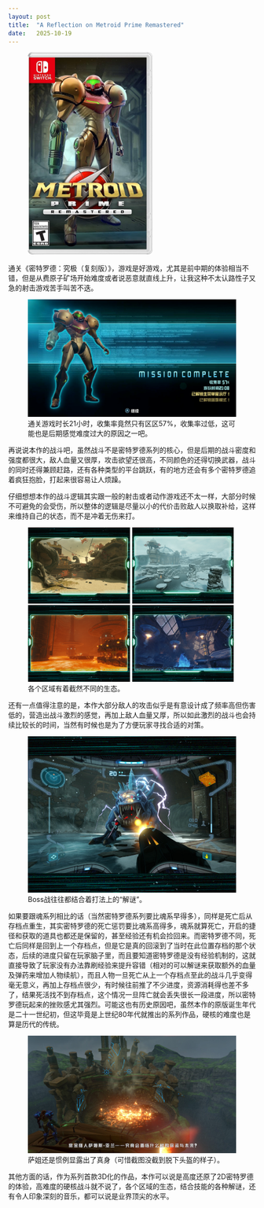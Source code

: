 ```yaml
---
layout: post
title:  "A Reflection on Metroid Prime Remastered"
date:   2025-10-19
---
```

<figure><img src="/assets/img/20251019-metroid-prime-remastered_1.jpg" width="60%" /></figure>

通关《密特罗德：究极（复刻版）》，游戏是好游戏，尤其是前中期的体验相当不错，但是从费原子矿场开始难度或者说恶意就直线上升，让我这种不太认路性子又急的射击游戏苦手叫苦不迭。

<figure>
<img src="/assets/img/20251019-metroid-prime-remastered_2.jpg" />
<figcaption>通关游戏时长21小时，收集率竟然只有区区57%，收集率过低，这可能也是后期感觉难度过大的原因之一吧。</figcaption>
</figure>

再说说本作的战斗吧，虽然战斗不是密特罗德系列的核心，但是后期的战斗密度和强度都很大，敌人血量又很厚，攻击欲望还很高，不同颜色的还得切换武器，战斗的同时还得兼顾赶路，还有各种类型的平台跳跃，有的地方还会有多个密特罗德追着疯狂抱脸，打起来很容易让人烦躁。

仔细想想本作的战斗逻辑其实跟一般的射击或者动作游戏还不太一样，大部分时候不可避免的会受伤，所以整体的逻辑是尽量以小的代价击败敌人以换取补给，这样来维持自己的状态，而不是冲着无伤来打。

<figure>
<img src="/assets/img/20251019-metroid-prime-remastered_3.png" width="49%" />
<img src="/assets/img/20251019-metroid-prime-remastered_4.png" width="49%" />
<img src="/assets/img/20251019-metroid-prime-remastered_5.png" width="49%" />
<img src="/assets/img/20251019-metroid-prime-remastered_6.png" width="49%" />
<figcaption>各个区域有着截然不同的生态。</figcaption>
</figure>

还有一点值得注意的是，本作大部分敌人的攻击似乎是有意设计成了频率高但伤害低的，营造出战斗激烈的感觉，再加上敌人血量又厚，所以如此激烈的战斗也会持续比较长的时间，当然有时候也是为了方便玩家寻找合适的对策。

<figure>
<img src="/assets/img/20251019-metroid-prime-remastered_7.png" />
<figcaption>Boss战往往都结合着打法上的“解谜”。</figcaption>
</figure>

如果要跟魂系列相比的话（当然密特罗德系列要比魂系早得多），同样是死亡后从存档点重生，其实密特罗德的死亡惩罚要比魂系高得多，魂系就算死亡，开启的捷径和获取的道具也都还是保留的，甚至经验还有机会捡回来。而密特罗德不同，死亡后同样是回到上一个存档点，但是它是真的回滚到了当时在此位置存档的那个状态，后续的进度只留在玩家脑子里，而且要知道密特罗德是没有经验机制的，这就直接导致了玩家没有办法靠刷经验来提升容错（相对的可以解谜来获取额外的血量及弹药来增加人物续航），而且人物一旦死亡从上一个存档点至此的战斗几乎变得毫无意义，再加上存档点很少，有时候往前推了不少进度，资源消耗得也差不多了，结果死活找不到存档点，这个情况一旦阵亡就会丢失很长一段进度，所以密特罗德玩起来的挫败感尤其强烈。可能这也有历史原因吧，虽然本作的原版诞生年代是二十一世纪初，但这毕竟是上世纪80年代就推出的系列作品，硬核的难度也是算是历代的传统。

<figure>
<img src="/assets/img/20251019-metroid-prime-remastered_8.jpg" />
<figcaption>萨姐还是惯例显露出了真身（可惜截图没截到脱下头盔的样子）。</figcaption>
</figure>

其他方面的话，作为系列首款3D化的作品，本作可以说是高度还原了2D密特罗德的体验，高难度的硬核战斗就不说了，各个区域的生态，结合技能的各种解谜，还有令人印象深刻的音乐，都可以说是业界顶尖的水平。
